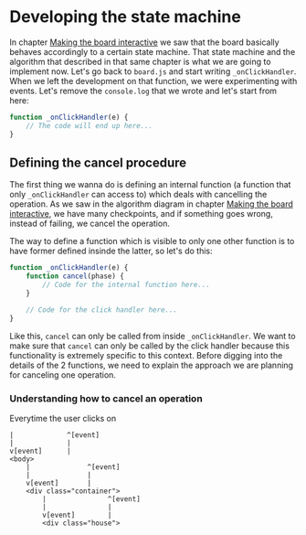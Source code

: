 # Developing the state machine

In chapter [Making the board interactive](./logic-events.md#defining-the-state-machine) we saw that the board basically behaves accordingly to a certain state machine. That state machine and the algorithm that described in that same chapter is what we are going to implement now. Let's go back to `board.js` and start writing `_onClickHandler`. When we left the development on that function, we were experimenting with events. Let's remove the `console.log` that we wrote and let's start from here:

```javascript
function _onClickHandler(e) {
    // The code will end up here...
}
```

## Defining the cancel procedure
The first thing we wanna do is defining an internal function (a function that only `_onClickHandler` can access to) which deals with cancelling the operation. As we saw in the algorithm diagram in chapter [Making the board interactive](./logic-events.md), we have many checkpoints, and if something goes wrong, instead of failing, we cancel the operation.

The way to define a function which is visible to only one other function is to have former defined insinde the latter, so let's do this:

```javascript
function _onClickHandler(e) {
    function cancel(phase) {
        // Code for the internal function here...
    }

    // Code for the click handler here...
}
```

Like this, `cancel` can only be called from inside `_onClickHandler`. We want to make sure that `cancel` can only be called by the click handler because this functionality is extremely specific to this context. Before digging into the details of the 2 functions, we need to explain the approach we are planning for canceling one operation.

### Understanding how to cancel an operation
Everytime the user clicks on 

```
|             ^[event]
|             |
v[event]      |
<body>        
    |              ^[event]
    |              |
    v[event]       |
    <div class="container">
        |               ^[event]
        |               |
        v[event]        | 
        <div class="house">
```
